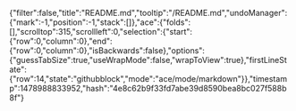 {"filter":false,"title":"README.md","tooltip":"/README.md","undoManager":{"mark":-1,"position":-1,"stack":[]},"ace":{"folds":[],"scrolltop":315,"scrollleft":0,"selection":{"start":{"row":0,"column":0},"end":{"row":0,"column":0},"isBackwards":false},"options":{"guessTabSize":true,"useWrapMode":false,"wrapToView":true},"firstLineState":{"row":14,"state":"githubblock","mode":"ace/mode/markdown"}},"timestamp":1478988833952,"hash":"4e8c62b9f33fd7abe39d8590bea8bc027f588b8f"}